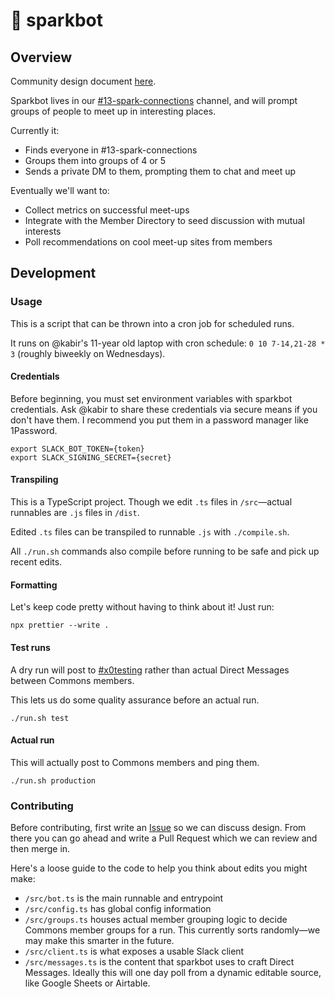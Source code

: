 # 💖 sparkbot

## Overview

Community design document [here](https://tinyurl.com/commons-spark-connections).

Sparkbot lives in our [#13-spark-connections](https://thesfcommons.slack.com/archives/C04AMJBCU4F) channel, and will prompt groups of people to meet up in interesting places.

Currently it:

- Finds everyone in #13-spark-connections
- Groups them into groups of 4 or 5
- Sends a private DM to them, prompting them to chat and meet up

Eventually we'll want to:

- Collect metrics on successful meet-ups
- Integrate with the Member Directory to seed discussion with mutual interests
- Poll recommendations on cool meet-up sites from members

## Development

### Usage

This is a script that can be thrown into a cron job for scheduled runs.

It runs on @kabir's 11-year old laptop with cron schedule: `0 10 7-14,21-28 * 3` (roughly biweekly on Wednesdays).

#### Credentials

Before beginning, you must set environment variables with sparkbot credentials. Ask @kabir to share these credentials via secure means if you don't have them.
I recommend you put them in a password manager like 1Password.

```console
export SLACK_BOT_TOKEN={token}
export SLACK_SIGNING_SECRET={secret}
```

#### Transpiling

This is a TypeScript project. Though we edit `.ts` files in `/src`—actual runnables are `.js` files in `/dist`.

Edited `.ts` files can be transpiled to runnable `.js` with `./compile.sh`.

All `./run.sh` commands also compile before running to be safe and pick up recent edits.

#### Formatting

Let's keep code pretty without having to think about it! Just run:

```console
npx prettier --write .
```

#### Test runs

A dry run will post to [#x0testing](https://thesfcommons.slack.com/archives/C04J2SP748M) rather than actual Direct Messages between Commons members.

This lets us do some quality assurance before an actual run.

```console
./run.sh test
```

#### Actual run

This will actually post to Commons members and ping them.

```console
./run.sh production
```

### Contributing

Before contributing, first write an [Issue](https://github.com/NaimKabir/sfcommons-bot/issues) so we can discuss design. From there you can go ahead and write a Pull Request which we can review and then merge in.

Here's a loose guide to the code to help you think about edits you might make:

- `/src/bot.ts` is the main runnable and entrypoint
- `/src/config.ts` has global config information
- `/src/groups.ts` houses actual member grouping logic to decide Commons member groups for a run. This currently sorts randomly—we may make this smarter in the future.
- `/src/client.ts` is what exposes a usable Slack client
- `/src/messages.ts` is the content that sparkbot uses to craft Direct Messages. Ideally this will one day poll from a dynamic editable source, like Google Sheets or Airtable.
